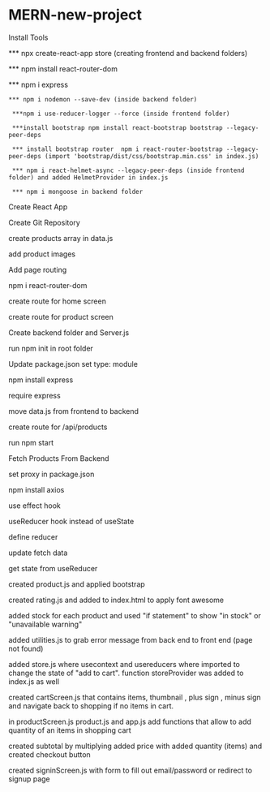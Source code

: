 # MERN-new-project

Install Tools 

 ***	npx create-react-app store (creating frontend and backend folders)
 
  *** npm install react-router-dom
  
   *** npm i express 
   
    *** npm i nodemon --save-dev (inside backend folder)
    
     ***npm i use-reducer-logger --force (inside frontend folder)
     
     ***install bootstrap npm install react-bootstrap bootstrap --legacy-peer-deps
     
     *** install bootstrap router  npm i react-router-bootstrap --legacy-peer-deps (import 'bootstrap/dist/css/bootstrap.min.css' in index.js)
     
     *** npm i react-helmet-async --legacy-peer-deps (inside frontend folder) and added HelmetProvider in index.js 
     
     *** npm i mongoose in backend folder

Create React App

Create Git Repository

create products array in data.js

add product images

Add page routing 

npm i react-router-dom

create route for home screen

create route for product screen

Create backend folder and  Server.js

run npm init in root folder

Update package.json set type: module

npm install express


require express

move data.js from frontend to backend

create route for /api/products

run npm start

Fetch Products From Backend

set proxy in package.json

npm install axios

use effect hook

useReducer hook instead of useState

define reducer

update fetch data

get state from useReducer

created product.js  and applied bootstrap 

created rating.js and added     <link rel="stylesheet" href="https://cdn.jsdelivr.net/npm/@fortawesome/fontawesome-free@5.15.4/css/all.min.css" /> to index.html to apply font awesome 

added stock for each product and used "if statement" to show "in stock" or "unavailable warning"
 
added utilities.js to grab error message from back end to front end (page not found)

added store.js where usecontext and usereducers where imported to change the state of "add to cart". function storeProvider was added to index.js as well

created cartScreen.js that contains items, thumbnail , plus sign , minus sign and navigate back to shopping if no items in cart.

in productScreen.js product.js and app.js add functions that allow to add quantity of an items in shopping cart 

created subtotal by multiplying added price with added quantity (items) and created checkout button

created signinScreen.js with form to fill out email/password or redirect to signup page
